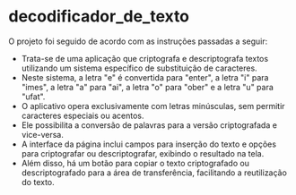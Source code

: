 # decodificador_de_texto

O projeto foi seguido de acordo com as instruções passadas a seguir: 
* Trata-se de uma aplicação que criptografa e descriptografa textos utilizando um sistema específico de substituição de caracteres.
* Neste sistema, a letra "e" é convertida para "enter", a letra "i" para "imes", a letra "a" para "ai", a letra "o" para "ober" e a letra "u" para "ufat".
* O aplicativo opera exclusivamente com letras minúsculas, sem permitir caracteres especiais ou acentos.
* Ele possibilita a conversão de palavras para a versão criptografada e vice-versa.
* A interface da página inclui campos para inserção do texto e opções para criptografar ou descriptografar, exibindo o resultado na tela.
* Além disso, há um botão para copiar o texto criptografado ou descriptografado para a área de transferência, facilitando a reutilização do texto.
